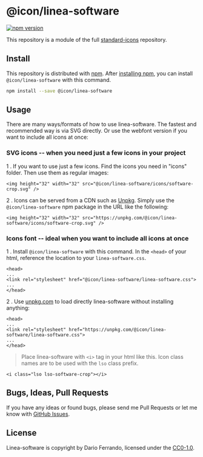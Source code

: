 # @icon/linea-software

[![npm version](https://img.shields.io/npm/v/@icon/linea-software.svg)](https://www.npmjs.org/package/@icon/linea-software)

This repository is a module of the full [standard-icons][standard-icons] repository.

## Install

This repository is distributed with [npm]. After [installing npm][install-npm], you can install `@icon/linea-software` with this command.

```bash
npm install --save @icon/linea-software
```

## Usage

There are many ways/formats of how to use linea-software. The fastest and recommended way is via SVG directly. Or use the webfont version if you want to include all icons at once:

### SVG icons -- when you need just a few icons in your project

1 . If you want to use just a few icons. Find the icons you need in "icons" folder. Then use them as regular images:

```
<img height="32" width="32" src="@icon/linea-software/icons/software-crop.svg" />
```

2 . Icons can be served from a CDN such as [Unpkg][Unpkg]. Simply use the `@icon/linea-software` npm package in the URL like the following:

```
<img height="32" width="32" src="https://unpkg.com/@icon/linea-software/icons/software-crop.svg" />
```

### Icons font -- ideal when you want to include all icons at once

1 . Install `@icon/linea-software` with this command. In the `<head>` of your html, reference the location to your `linea-software.css`.

```
<head>
...
<link rel="stylesheet" href="@icon/linea-software/linea-software.css">
...
</head>
```

2 . Use [unpkg.com][Unpkg] to load directly linea-software without installing anything:

```
<head>
...
<link rel="stylesheet" href="https://unpkg.com/@icon/linea-software/linea-software.css">
...
</head>
```

> Place linea-software with `<i>` tag in your html like this. Icon class names are to be used with the `lso` class prefix.

```
<i class="lso lso-software-crop"></i>
```


## Bugs, Ideas, Pull Requests

If you have any ideas or found bugs, please send me Pull Requests or let me know with [GitHub Issues][github issues].

## License

Linea-software is copyright by Dario Ferrando, licensed under the [CC0-1.0][license].

[license]: https://github.com/thecreation/icons/blob/master/modules/linea-software/LICENSE
[standard-icons]: https://github.com/thecreation/standard-icons
[npm]: https://www.npmjs.com/
[install-npm]: https://docs.npmjs.com/getting-started/installing-node
[sass]: http://sass-lang.com/
[github issues]: https://github.com/thecreation/standard-icons/issues
[Unpkg]: https://unpkg.com